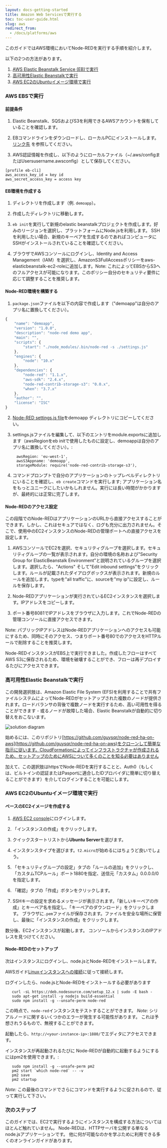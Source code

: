 ```yaml
---
layout: docs-getting-started
title: Amazon Web Servicesで実行する
toc: toc-user-guide.html
slug: aws
redirect_from:
  - /docs/platforms/aws
---
```


このガイドではAWS環境においてNode-REDを実行する手順を紹介します。

以下の2つの方法があります。

1. [AWS Elastic Beanstalk Service (EB)で実行](#aws-ebsで実行)
2. [高可用性Elastic Beanstalkで実行](#高可用性elastic-beanstalkで実行)
3. [AWS EC2のUbuntuイメージ環境で実行](#aws-ec2のubuntuイメージ環境で実行)

### AWS EBSで実行

#### 前提条件

1. Elastic Beanstalk、SQSおよびS3を利用できるAWSアカウントを保有していることを確認します。

2. EBコマンドラインをダウンロードし、ローカルPCにインストールします。[リンク先](http://docs.aws.amazon.com/elasticbeanstalk/latest/dg/GettingStarted.html) を参照してください。

3. AWS認証情報を作成し、以下のようにローカルファイル（~/.aws/configまたはUsersusername.awsconfig）として保存してください。

```
[profile eb-cli]
aws_access_key_id = key id
aws_secret_access_key = access key
```

#### EB環境を作成する

1. ディレクトリを作成します（例. `demoapp`）。

2. 作成したディレクトリに移動します。

3. `eb init`を実行して新規のelastic beanstalkプロジェクトを作成します。好みのリージョンを選択し、プラットフォームにNode.jsを利用します。
SSHを利用したい場合、新規のキーペアを生成するのであればコンピュータにSSHがインストールされていることを確認してください。

4. ブラウザでAWSコンソールにログインし、Identity and Access Management（IAM）を選択し、AmazonS3FullAccessポリシーをaws-elasticbeanstalk-ec2-roleに追加します。Note: これによってEBSからS3へのフルアクセスが可能になります。このポリシー自分のセキュリティ要件に応じて調整することを推奨します。

#### Node-RED環境を構築する

1. `package.json`ファイルを以下の内容で作成します（"demoapp"は自分のアプリ名に置換してください）。

```javascript
{   
    "name": "demoapp",
    "version": "1.0.0",
    "description": "node-red demo app",
    "main": "",
    "scripts": {
        "start": "./node_modules/.bin/node-red -s ./settings.js"
    },
    "engines": {
        "node": "10.x"
    },
    "dependencies": {
        "node-red": "1.1.x",
        "aws-sdk": "2.4.x",
        "node-red-contrib-storage-s3": "0.0.x",
        "when": "3.7.x"
    },
    "author": "",
    "license": "ISC"
}
```

2. [Node-RED settings.js file](https://github.com/node-red/node-red/blob/master/packages/node_modules/node-red/settings.js)をdemoapp ディレクトリにコピーしてください。

3. settings.jsファイルを編集して、以下のエントリをmodule.exportsに追加します（awsRegionをeb initで使用したものに設定し、demoappは自分のアプリ名に置換してください）。:

```
     awsRegion: 'eu-west-1',
     awsS3Appname: 'demoapp',
     storageModule: require('node-red-contrib-storage-s3'),
```

4. コマンドプロンプトで自分のアプリケーションのトップレベルディレクトリにいることを確認し、`eb create`コマンドを実行します; アプリケーション名をもっとユニークにしたいかもしれません。実行には長い時間がかかりますが、最終的には正常に完了します。

#### Node-REDのアクセス設定

この段階でのNode-REDはアプリケーションのURLから直接アクセスすることができます。しかし、これはセキュアではなく、ログも充分に出力されません。そこで、使用中のEC2インスタンスのNode-REDの管理ポートへの直接アクセスを設定します。

1. AWSコンソールでEC2を選択、セキュリティグループを選択します。セキュリティグループの一覧が表示されます。自分の環境の名称および"Security Group for ElasticBeanstalk Environment"と説明されているグループを選択します。選択したら、"Actions" そして"Edit inbound settings"をクリックします。ルールが記載されたダイアログボックスが表示されます。新規のルールを追加します。typeを"all traffic"に、sourceを"my ip"に設定し、ルールを保存します。

2. Node-REDアプリケーションが実行されているEC2インスタンスを選択します。IPアドレスをコピーします。

3. ポート番号8081でIPアドレスをブラウザに入力します。これでNode-REDの管理コンソールに直接アクセスできます。

Note: パブリックIPアドレスはNode-REDアプリケーションへのアクセスも可能にするため、同時にそのアクセス、つまりポート番号80でのアクセスをHTTPルールで削除することを推奨します。

Node-REDインスタンスがEBS上で実行できました。作成したフローはすべてAWS S3に保存されるため、環境を破壊することができ、フローは再デプロイするたびにアクセスできます。

### 高可用性Elastic Beanstalkで実行

この開発選択肢は、Amazon Elastic File System (EFS)を利用することで共有ファイルシステムによってNode-REDがセットアップされた複数のノードが提供されます。ロードバランサの背後で複数ノードを実行するため、高い可用性を得ることができます - 或るノードが故障した場合、Elastic Beanstalkが自動的に切り替えをおこないます。

![solution diagram](/images/node-red-ha-on-aws.png "Node-RED on Elastic Beanstalk with High availability")

始めるには、このリポジトリ[https://github.com/guysqr/node-red-ha-on-aws](https://github.com/guysqr/node-red-ha-on-aws)をクローンして簡単な指示に従います。CloudFormationによってインフラストラクチャが作成されるため、セットアップのためにAWSについて多くのことを知る必要はありません

加えて、この選択肢はhttpsでNode-REDを実行することと、Auth0（もしくは、ビルトインの認証またはPasportに適合したIDプロバイダに簡単に切り替えることができます）を介してログインすることを可能にします。


### AWS EC2のUbuntuイメージ環境で実行

#### ベースのEC2イメージを作成する

1. [AWS EC2 console](https://console.aws.amazon.com/ec2)にログインします。

2. 「インスタンスの作成」をクリックします。

3. クイックスタートリストから**Ubuntu Server**を選びます。

4. インスタンスタイプを選びます。`t2.micro`が始めるにはちょうど良いでしょう。

5. 「セキュリティグループの設定」タブの「ルールの追加」をクリックし、「カスタムTCPルール」ポート1880を指定、送信元「カスタム」0.0.0.0/0を指定します。

6. 「確認」タブの「作成」ボタンをクリックします。

7. SSHキーの設定を求めるメッセージが表示されます。「新しいキーペアの作成」とキーペア名を指定し、「キーペアのダウンロード」をクリックします。 ブラウザに`.pem`ファイルが保存されます。ファイルを安全な場所に保管し、最後に「インスタンスの作成」をクリックします。

数分後、EC2インスタンスが起動します。
コンソールからインスタンスのIPアドレスを見つけてください。

#### Node-REDのセットアップ

次はインスタンスにログインし、node.jsとNode-REDをインストールします。

AWSガイド[Linuxインスタンスへの接続](http://docs.aws.amazon.com/ja_jp/AWSEC2/latest/UserGuide/AccessingInstances.html)に従って接続します。

ログインしたら、node.jsとNode-REDをインストールする必要があります

       curl -sL https://deb.nodesource.com/setup_12.x | sudo -E bash -
       sudo apt-get install -y nodejs build-essential
       sudo npm install -g --unsafe-perm node-red


この時点で、`node-red`インスタンスをテストすることができます。
*Note*: シリアルノードに関するいくつかのエラーが発生する可能性があります。
これは予想されうるもので、無視することができます。

起動したら、`http://<your-instance-ip>:1880/`でエディタにアクセスできます。

インスタンスが再起動されるたびに
Node-REDが自動的に起動するようにするにはpm2を使用できます。:

       sudo npm install -g --unsafe-perm pm2
       pm2 start `which node-red` -- -v
       pm2 save
       pm2 startup

*Note:* この最後のコマンドでさらにコマンドを実行するように促されるので、従って実行して下さい。

### 次のステップ

このガイドでは、EC2で実行するようにインスタンスを構成する方法については
ほとんど触れていません。
Node-REDは、HTTPサーバを公開する単なるnode.jsアプリケーションです。
他に何が可能なのかを学ぶために利用できる多くのオンラインガイドがあります。
